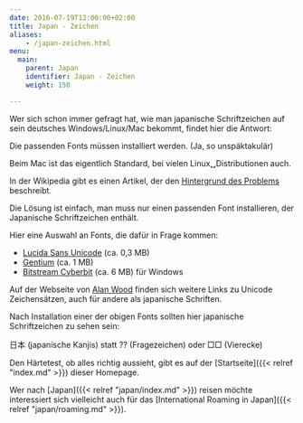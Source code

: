 ```yaml
---
date: 2016-07-19T12:00:00+02:00
title: Japan - Zeichen
aliases:
    - /japan-zeichen.html
menu:
  main:
    parent: Japan
    identifier: Japan - Zeichen
    weight: 150

---
```


Wer sich schon immer gefragt hat, wie man japanische Schriftzeichen auf sein deutsches Windows/Linux/Mac bekommt, findet hier die Antwort:

Die passenden Fonts müssen installiert werden. (Ja, so unspäktakulär)

Beim Mac ist das eigentlich Standard, bei vielen Linux␣Distributionen auch.

In der Wikipedia gibt es einen Artikel, der den [Hintergrund des Problems](https://de.wikipedia.org/wiki/Wikipedia:Browser-FAQ#Warum_werden_statt_Sonderzeichen_Rechtecke_.2F_Fragezeichen_angezeigt.3F) beschreibt.

Die Lösung ist einfach, man muss nur einen passenden Font installieren, der Japanische Schriftzeichen enthält.

Hier eine Auswahl an Fonts, die dafür in Frage kommen:

* [Lucida Sans Unicode](http://www.phon.ucl.ac.uk/home/wells/lsansuni.ttf) (ca. 0,3 MB)
* [Gentium](http://scripts.sil.org/gentium) (ca. 1 MB)
* [Bitstream Cyberbit](http://ftp.netscape.com/pub/communicator/extras/fonts/windows/Cyberbit.ZIP) (ca. 6 MB) für Windows

Auf der Webseite von [Alan Wood](http://www.alanwood.net/unicode/fonts-east-asian.html#japanese) finden sich weitere Links zu Unicode Zeichensätzen, auch für andere als japanische Schriften.

Nach Installation einer der obigen Fonts sollten hier japanische Schriftzeichen zu sehen sein:

日本 (japanische Kanjis) statt ?? (Fragezeichen) oder □□ (Vierecke)

Den Härtetest, ob alles richtig aussieht, gibt es auf der [Startseite]({{< relref "index.md" >}}) dieser Homepage.

Wer nach [Japan]({{< relref "japan/index.md" >}}) reisen möchte interessiert sich vielleicht auch für das [International Roaming in Japan]({{< relref "japan/roaming.md" >}}).


